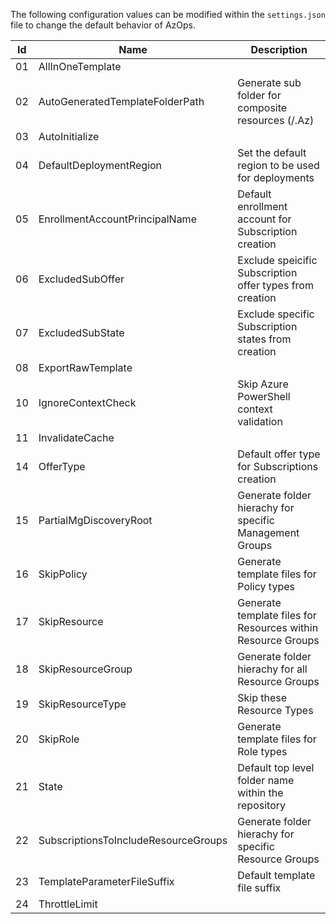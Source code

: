 The following configuration values can be modified within the `settings.json` file to change the default behavior of AzOps.

| Id | Name                                 | Description                                                  |
|----|--------------------------------------|--------------------------------------------------------------|
| 01 | AllInOneTemplate                     |                                                              |
| 02 | AutoGeneratedTemplateFolderPath      | Generate sub folder for composite resources (/.Az)           |
| 03 | AutoInitialize                       |                                                              |
| 04 | DefaultDeploymentRegion              | Set the default region to be used for deployments            |
| 05 | EnrollmentAccountPrincipalName       | Default enrollment account for Subscription creation         |
| 06 | ExcludedSubOffer                     | Exclude speicific Subscription offer types from creation     |
| 07 | ExcludedSubState                     | Exclude specific Subscription states from creation           |
| 08 | ExportRawTemplate                    |                                                              |
| 10 | IgnoreContextCheck                   | Skip Azure PowerShell context validation                     |
| 11 | InvalidateCache                      |                                                              |
| 14 | OfferType                            | Default offer type for Subscriptions creation                |
| 15 | PartialMgDiscoveryRoot               | Generate folder hierachy for specific Management Groups      |
| 16 | SkipPolicy                           | Generate template files for Policy types                     |
| 17 | SkipResource                         | Generate template files for Resources within Resource Groups |
| 18 | SkipResourceGroup                    | Generate folder hierachy for all Resource Groups             |
| 19 | SkipResourceType                     | Skip these Resource Types                                    |
| 20 | SkipRole                             | Generate template files for Role types                       |
| 21 | State                                | Default top level folder name within the repository          |
| 22 | SubscriptionsToIncludeResourceGroups | Generate folder hierachy for specific Resource Groups        |
| 23 | TemplateParameterFileSuffix          | Default template file suffix                                 |
| 24 | ThrottleLimit                        |                                                              |
